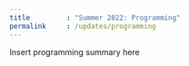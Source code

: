 ```yaml
---
title         : "Summer 2022: Programming"
permalink     : /updates/programming
---
```


Insert programming summary here

